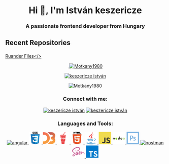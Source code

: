 <h1 align="center">Hi 👋, I'm István keszericze</h1>

<h3 align="center">A passionate frontend developer from Hungary</h3>

## <p>Recent Repositories</p>
<a href="https://github.com/Motkany1980/RuanderFiles" target="blank">Ruander Files</>
<p align="center">&nbsp;<img align="center" src="https://github-readme-stats.vercel.app/api?username=Motkany1980&show_icons=true&locale=en" alt="Motkany1980"/></p>

<!-- <p align="left"> <a href="https://github.com/ryo-ma/github-profile-trophy"><img src="https://github-profile-trophy.vercel.app/?username=Motkany1980" alt="Motkany1980" /></a> </p> -->

<p align="center"> <a href="https://twitter.com/keszericze80" target="blank"><img src="https://img.shields.io/twitter/follow/keszericze istván?logo=twitter&style=for-the-badge" alt="keszericze istván" /></a> </p>

<p align="center"> <img src="https://komarev.com/ghpvc/?username=Motkany1980&label=Profile%20views&color=0e75b6&style=flat" alt="Motkany1980" /> </p>

<h3 align="center">Connect with me:</h3>
<p align="center">
<a href="https://twitter.com/keszericze80" target="blank"><img align="center" src="https://raw.githubusercontent.com/rahuldkjain/github-profile-readme-generator/master/src/images/icons/Social/twitter.svg" alt="keszericze istván" height="30" width="40" /></a>
<a href="https://www.facebook.com/keszericze.istvan" target="blank"><img align="center" src="https://raw.githubusercontent.com/rahuldkjain/github-profile-readme-generator/master/src/images/icons/Social/facebook.svg" alt="keszericze istván" height="30" width="40" /></a>
</p>

<!-- <p><img align="center" src="https://github-readme-stats.vercel.app/api/top-langs?username=Motkany1980&show_icons=true&locale=en&layout=compact" alt="Motkany1980" /></p> -->

<h3 align="center">Languages and Tools:</h3>
<p align="center"> <a href="https://angular.io" target="_blank"> <img src="https://angular.io/assets/images/logos/angular/angular.svg" alt="angular" width="40" height="40"/> </a> <a href="https://www.w3schools.com/css/" target="_blank"> <img src="https://raw.githubusercontent.com/devicons/devicon/master/icons/css3/css3-original-wordmark.svg" alt="css3" width="40" height="40"/> </a> <a href="https://d3js.org/" target="_blank"> <img src="https://raw.githubusercontent.com/devicons/devicon/master/icons/d3js/d3js-original.svg" alt="d3js" width="40" height="40"/> </a> <a href="https://gulpjs.com" target="_blank"> <img src="https://raw.githubusercontent.com/devicons/devicon/master/icons/gulp/gulp-plain.svg" alt="gulp" width="40" height="40"/> </a> <a href="https://www.w3.org/html/" target="_blank"> <img src="https://raw.githubusercontent.com/devicons/devicon/master/icons/html5/html5-original-wordmark.svg" alt="html5" width="40" height="40"/> </a> <a href="https://www.java.com" target="_blank"> <img src="https://raw.githubusercontent.com/devicons/devicon/master/icons/java/java-original.svg" alt="java" width="40" height="40"/> </a> <a href="https://developer.mozilla.org/en-US/docs/Web/JavaScript" target="_blank"> <img src="https://raw.githubusercontent.com/devicons/devicon/master/icons/javascript/javascript-original.svg" alt="javascript" width="40" height="40"/> </a> <a href="https://nodejs.org" target="_blank"> <img src="https://raw.githubusercontent.com/devicons/devicon/master/icons/nodejs/nodejs-original-wordmark.svg" alt="nodejs" width="40" height="40"/> </a> <a href="https://www.photoshop.com/en" target="_blank"> <img src="https://raw.githubusercontent.com/devicons/devicon/master/icons/photoshop/photoshop-line.svg" alt="photoshop" width="40" height="40"/> </a> <a href="https://postman.com" target="_blank"> <img src="https://www.vectorlogo.zone/logos/getpostman/getpostman-icon.svg" alt="postman" width="40" height="40"/> </a> <a href="https://sass-lang.com" target="_blank"> <img src="https://raw.githubusercontent.com/devicons/devicon/master/icons/sass/sass-original.svg" alt="sass" width="40" height="40"/> </a> <a href="https://www.typescriptlang.org/" target="_blank"> <img src="https://raw.githubusercontent.com/devicons/devicon/master/icons/typescript/typescript-original.svg" alt="typescript" width="40" height="40"/> </a> </p>



